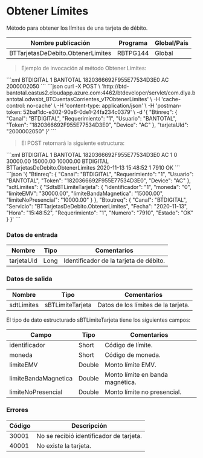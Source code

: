 # Obtener Límites 

Método para obtener los límites de una tarjeta de débito. 

Nombre publicación | Programa | Global/País 
--------- | ----------- | ----------- 
BTTarjetasDeDebito.ObtenerLimites | RBTPG144 | Global 

> Ejemplo de invocación al método Obtener Límites: 

<code-group> 
<code-block title="XML" active> 
```xml 
<soapenv:Envelope xmlns:soapenv="http://schemas.xmlsoap.org/soap/envelope/" xmlns:bts="http://uy.com.dlya.bantotal/BTSOA/"> 
   <soapenv:Header/> 
   <soapenv:Body> 
      <bts:BTTarjetasDeDebito.ObtenerLimites> 
         <bts:Btinreq> 
            <bts:Canal>BTDIGITAL</bts:Canal> 
            <bts:Requerimiento>1</bts:Requerimiento> 
            <bts:Usuario>BANTOTAL</bts:Usuario> 
            <bts:Token>1820366692F955E77534D3E0</bts:Token> 
            <bts:Device>AC</bts:Device> 
         </bts:Btinreq> 
         <bts:tarjetaUId>2000002050</bts:tarjetaUId> 
      </bts:BTTarjetasDeDebito.ObtenerLimites> 
   </soapenv:Body> 
</soapenv:Envelope> 
``` 
</code-block> 

<code-block title="JSON"> 
```json 
curl -X POST \ 
  'http://btd-bantotal.eastus2.cloudapp.azure.com:4462/btdeveloper/servlet/com.dlya.bantotal.odwsbt_BTCuentasCorrientes_v1?ObtenerLimites' \ 
  -H 'cache-control: no-cache' \ 
  -H 'content-type: application/json' \ 
  -H 'postman-token: 52baf1dc-e302-90a6-0de1-24fa234c0379' \ 
  -d '{ 
	"Btinreq": { 
	  "Canal": "BTDIGITAL", 
	  "Requerimiento": "1", 
	  "Usuario": "BANTOTAL", 
	  "Token": "1820366692F955E77534D3E0", 
	  "Device": "AC" 
	}, 
	"tarjetaUId": "2000002050" 
}' 
``` 
</code-block> 
</code-group> 

> El POST retornará la siguiente estructura: 

<code-group> 
<code-block title="XML" active> 
```xml 
<SOAP-ENV:Envelope xmlns:SOAP-ENV="http://schemas.xmlsoap.org/soap/envelope/" xmlns:xsd="http://www.w3.org/2001/XMLSchema" xmlns:SOAP-ENC="http://schemas.xmlsoap.org/soap/encoding/" xmlns:xsi="http://www.w3.org/2001/XMLSchema-instance"> 
   <SOAP-ENV:Body> 
      <BTTarjetasDeDebito.ObtenerLimitesResponse xmlns="http://uy.com.dlya.bantotal/BTSOA/"> 
         <Btinreq> 
            <Canal>BTDIGITAL</Canal> 
            <Requerimiento>1</Requerimiento> 
            <Usuario>BANTOTAL</Usuario> 
            <Token>1820366692F955E77534D3E0</Token> 
            <Device>AC</Device> 
         </Btinreq> 
         <sdtLimites> 
            <SdtsBTLimiteTarjeta> 
               <identificador>1</identificador> 
               <moneda>0</moneda> 
               <limiteEMV>30000.00</limiteEMV> 
               <limiteBandaMagnetica>15000.00</limiteBandaMagnetica> 
               <limiteNoPresencial>10000.00</limiteNoPresencial> 
            </SdtsBTLimiteTarjeta> 
         </sdtLimites> 
         <Erroresnegocio></Erroresnegocio> 
         <Btoutreq> 
            <Canal>BTDIGITAL</Canal> 
            <Servicio>BTTarjetasDeDebito.ObtenerLimites</Servicio> 
            <Fecha>2020-11-13</Fecha> 
            <Hora>15:48:52</Hora> 
            <Requerimiento>1</Requerimiento> 
            <Numero>7910</Numero> 
            <Estado>OK</Estado> 
         </Btoutreq> 
      </BTTarjetasDeDebito.ObtenerLimitesResponse> 
   </SOAP-ENV:Body> 
</SOAP-ENV:Envelope> 
``` 
</code-block> 

<code-block title="JSON"> 
```json 
'{ 
	"Btinreq": { 
	  "Canal": "BTDIGITAL", 
	  "Requerimiento": "1", 
	  "Usuario": "BANTOTAL", 
	  "Token": "1820366692F955E77534D3E0", 
	  "Device": "AC" 
	}, 
	"sdtLimites": { 
	  "SdtsBTLimiteTarjeta": { 
		"identificador": "1", 
		"moneda": "0", 
		"limiteEMV": "30000.00", 
		"limiteBandaMagnetica": "15000.00", 
		"limiteNoPresencial": "10000.00" 
	  } 
	}, 
	"Btoutreq": { 
	  "Canal": "BTDIGITAL", 
	  "Servicio": "BTTarjetasDeDebito.ObtenerLimites", 
	  "Fecha": "2020-11-13", 
	  "Hora": "15:48:52", 
	  "Requerimiento": "1", 
	  "Numero": "7910", 
	  "Estado": "OK" 
	} 
}' 
``` 
</code-block> 
</code-group>  

### Datos de entrada 

Nombre | Tipo | Comentarios 
--------- | ----------- | ----------- 
tarjetaUId | Long | Identificador de la tarjeta de débito. 

### Datos de salida 

Nombre | Tipo | Comentarios 
--------- | ----------- | ----------- 
sdtLimites | sBTLimiteTarjeta |	Datos de los límites de la tarjeta. 

El tipo de dato estructurado sBTLimiteTarjeta tiene los siguientes campos: 

Campo | Tipo | Comentarios 
--------- | ----------- | ----------- 
identificador | Short | Código de límite. 
moneda | Short | Código de moneda. 
limiteEMV | Double | Monto límite EMV. 
limiteBandaMagnetica | Double | Monto límite en banda magnética. 
limiteNoPresencial | Double | Monto límite no presencial. 

### Errores 

Código | Descripción 
--------- | ----------- 
30001 | No se recibió identificador de tarjeta. 
40001 | No existe la tarjeta. 

 
